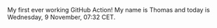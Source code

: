 My first ever working GitHub Action!
My name is Thomas and today is Wednesday, 9 November, 07:32 CET. 
